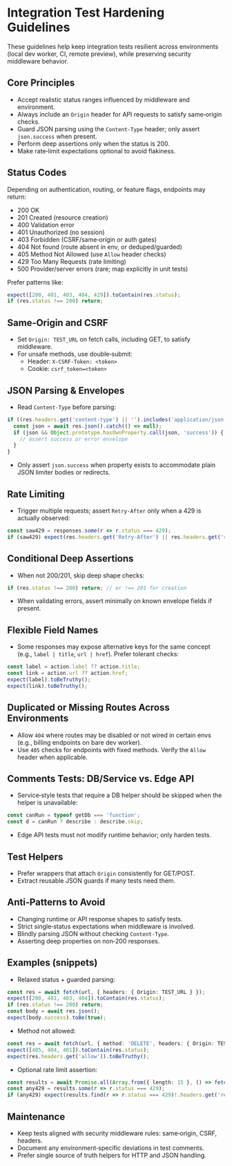 # Integration Test Hardening Guidelines

These guidelines help keep integration tests resilient across environments (local dev worker, CI, remote preview), while preserving security middleware behavior.

## Core Principles

- Accept realistic status ranges influenced by middleware and environment.
- Always include an `Origin` header for API requests to satisfy same‑origin checks.
- Guard JSON parsing using the `Content-Type` header; only assert `json.success` when present.
- Perform deep assertions only when the status is 200.
- Make rate‑limit expectations optional to avoid flakiness.

## Status Codes

Depending on authentication, routing, or feature flags, endpoints may return:

- 200 OK
- 201 Created (resource creation)
- 400 Validation error
- 401 Unauthorized (no session)
- 403 Forbidden (CSRF/same‑origin or auth gates)
- 404 Not found (route absent in env, or deduped/guarded)
- 405 Method Not Allowed (use `Allow` header checks)
- 429 Too Many Requests (rate limiting)
- 500 Provider/server errors (rare; map explicitly in unit tests)

Prefer patterns like:

```ts
expect([200, 401, 403, 404, 429]).toContain(res.status);
if (res.status !== 200) return;
```

## Same‑Origin and CSRF

- Set `Origin: TEST_URL` on fetch calls, including GET, to satisfy middleware.
- For unsafe methods, use double‑submit:
  - Header: `X-CSRF-Token: <token>`
  - Cookie: `csrf_token=<token>`

## JSON Parsing & Envelopes

- Read `Content-Type` before parsing:

```ts
if ((res.headers.get('content-type') || '').includes('application/json')) {
  const json = await res.json().catch(() => null);
  if (json && Object.prototype.hasOwnProperty.call(json, 'success')) {
    // assert success or error envelope
  }
}
```

- Only assert `json.success` when property exists to accommodate plain JSON limiter bodies or redirects.

## Rate Limiting

- Trigger multiple requests; assert `Retry-After` only when a 429 is actually observed:

```ts
const saw429 = responses.some(r => r.status === 429);
if (saw429) expect(res.headers.get('Retry-After') || res.headers.get('retry-after')).toBeTruthy();
```

## Conditional Deep Assertions

- When not 200/201, skip deep shape checks:

```ts
if (res.status !== 200) return; // or !== 201 for creation
```

- When validating errors, assert minimally on known envelope fields if present.

## Flexible Field Names

- Some responses may expose alternative keys for the same concept (e.g., `label | title`, `url | href`). Prefer tolerant checks:

```ts
const label = action.label ?? action.title;
const link = action.url ?? action.href;
expect(label).toBeTruthy();
expect(link).toBeTruthy();
```

## Duplicated or Missing Routes Across Environments

- Allow `404` where routes may be disabled or not wired in certain envs (e.g., billing endpoints on bare dev worker).
- Use `405` checks for endpoints with fixed methods. Verify the `Allow` header when applicable.

## Comments Tests: DB/Service vs. Edge API

- Service‑style tests that require a DB helper should be skipped when the helper is unavailable:

```ts
const canRun = typeof getDb === 'function';
const d = canRun ? describe : describe.skip;
```

- Edge API tests must not modify runtime behavior; only harden tests.

## Test Helpers

- Prefer wrappers that attach `Origin` consistently for GET/POST.
- Extract reusable JSON guards if many tests need them.

## Anti‑Patterns to Avoid

- Changing runtime or API response shapes to satisfy tests.
- Strict single‑status expectations when middleware is involved.
- Blindly parsing JSON without checking `Content-Type`.
- Asserting deep properties on non‑200 responses.

## Examples (snippets)

- Relaxed status + guarded parsing:

```ts
const res = await fetch(url, { headers: { Origin: TEST_URL } });
expect([200, 401, 403, 404]).toContain(res.status);
if (res.status !== 200) return;
const body = await res.json();
expect(body.success).toBe(true);
```

- Method not allowed:

```ts
const res = await fetch(url, { method: 'DELETE', headers: { Origin: TEST_URL } });
expect([405, 404, 401]).toContain(res.status);
expect(res.headers.get('allow')).toBeTruthy();
```

- Optional rate limit assertion:

```ts
const results = await Promise.all(Array.from({ length: 15 }, () => fetch(url, { headers: { Origin: TEST_URL } })));
const any429 = results.some(r => r.status === 429);
if (any429) expect(results.find(r => r.status === 429)!.headers.get('retry-after')).toBeTruthy();
```

## Maintenance

- Keep tests aligned with security middleware rules: same‑origin, CSRF, headers.
- Document any environment‑specific deviations in test comments.
- Prefer single source of truth helpers for HTTP and JSON handling.

